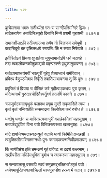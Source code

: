 ```yaml
---
title: ०८७

---
```

<div class="audioEmbed"  caption="सीतालक्ष्मी-वाचनम्" src="https://sanskritdocuments.org/sites/completenarayaneeyam/SoundFiles/087/087_01.mp3"></div>


कुचेलनामा भवतः सतीर्थ्यतां गतः स सान्दीपनिमन्दिरे द्विजः ।  
त्वदेकरागेण धनादिनिःस्पृहो दिनानि निन्ये प्रशमी गृहाश्रमी ॥ ८७१॥

<div class="audioEmbed"  caption="सीतालक्ष्मी-वाचनम्" src="https://sanskritdocuments.org/sites/completenarayaneeyam/SoundFiles/087/087_02.mp3"></div>


समानशीलाऽपि तदीयवल्लभा तथैव नो चित्तजयं समेयुषी ।  
कदाचिदूचे बत वृत्तिलब्धये रमापतिः किं न सखा निषेव्यते ॥ ८७२॥

<div class="audioEmbed"  caption="सीतालक्ष्मी-वाचनम्" src="https://sanskritdocuments.org/sites/completenarayaneeyam/SoundFiles/087/087_03.mp3"></div>


इतीरितोऽयं प्रियया क्षुधार्तया जुगुप्समानोऽपि धने मदावहे ।  
तदा त्वदालोकनकौतुकाद्ययौ वहन्पटान्ते पृथुकानुपायनम् ॥ ८७३॥

<div class="audioEmbed"  caption="सीतालक्ष्मी-वाचनम्" src="https://sanskritdocuments.org/sites/completenarayaneeyam/SoundFiles/087/087_04.mp3"></div>


गतोऽयमाश्चर्यमयीं भवत्पूरीं गृहेषु शैब्याभवनं समेयिवान् ।  
प्रविश्य वैकुण्ठमिवाप निर्वृतिं तवातिसम्भावनया तु किं पुनः ॥ ८७४॥

<div class="audioEmbed"  caption="सीतालक्ष्मी-वाचनम्" src="https://sanskritdocuments.org/sites/completenarayaneeyam/SoundFiles/087/087_05.mp3"></div>


प्रपूजितं तं प्रियया च वीजितं करे गृहीत्वाऽकथयः पुरा कृतम् ।  
यदिन्धनार्थं गुरुदारचोदितैरपर्तुवर्षं तदमर्षि कानने ॥ ८७५॥

<div class="audioEmbed"  caption="सीतालक्ष्मी-वाचनम्" src="https://sanskritdocuments.org/sites/completenarayaneeyam/SoundFiles/087/087_06.mp3"></div>


त्रपाजुषोऽस्मात्पृथुकं बलादथ प्रगृह्य मुष्टौ सकृदाशिते त्वया ।  
कृतं कृतं नन्वियतेति सम्भ्रमाद्रमा किलोपेत्य करं रुरोध ते ॥ ८७६॥

<div class="audioEmbed"  caption="सीतालक्ष्मी-वाचनम्" src="https://sanskritdocuments.org/sites/completenarayaneeyam/SoundFiles/087/087_07.mp3"></div>


भक्तेषु भक्तेन स मानितस्त्वया पुरीं वसन्नेकनिशां महासुखम् ।  
बतापरेद्युर्द्रविणं विना ययौ विचित्ररूपस्तव खल्वनुग्रहः ॥ ८७७॥

<div class="audioEmbed"  caption="सीतालक्ष्मी-वाचनम्" src="https://sanskritdocuments.org/sites/completenarayaneeyam/SoundFiles/087/087_08.mp3"></div>


यदि ह्ययचिष्यमदास्यदच्युतो वदामि भार्यां किमिति व्रजन्नसौ ।  
त्वदुक्तिलीलास्मितमग्नधीः पुनः क्रमादपश्यन्मणिदीप्रमालयम् ॥ ८७८॥

<div class="audioEmbed"  caption="सीतालक्ष्मी-वाचनम्" src="https://sanskritdocuments.org/sites/completenarayaneeyam/SoundFiles/087/087_09.mp3"></div>


किं मार्गविभ्रंश इति भ्रमन्क्षणं गृहं प्रविष्टः स ददर्श वल्लभाम् ।  
सखीपरीतां मणिहेमभूषितां बुबोध च त्वत्करुणां महाद्भुताम् ॥ ८७९॥

<div class="audioEmbed"  caption="सीतालक्ष्मी-वाचनम्" src="https://sanskritdocuments.org/sites/completenarayaneeyam/SoundFiles/087/087_10.mp3"></div>


स रत्नशालासु वसन्नपि स्वयं समुन्नमद्भक्तिभरोऽमृतं ययौ ।  
त्वमेवमापूरितभक्तवाञ्छितो मरुत्पुराधीश हरस्व मे गदान् ॥ ८७१०॥